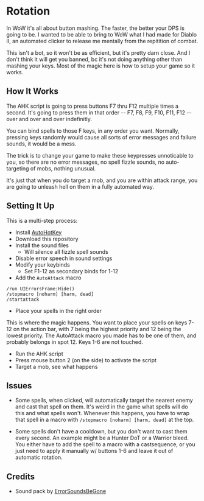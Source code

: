 # Rotation

In WoW it's all about button mashing.  The faster, the better your DPS is going to be.  I wanted to be able to bring to WoW what I had made for Diablo II, an automated clicker to release me mentally from the repitition of combat.

This isn't a bot, so it won't be as efficient, but it's pretty darn close.  And I don't think it will get you banned, bc it's not doing anything other than mashing your keys.  Most of the magic here is how to setup your game so it works.

## How It Works

The AHK script is going to press buttons F7 thru F12 multiple times a second.  It's going to press them in that order -- F7, F8, F9, F10, F11, F12 -- over and over and over indefinitly.

You can bind spells to those F keys, in any order you want.  Normally, pressing keys randomly would cause all sorts of error messages and failure sounds, it would be a mess.

The trick is to change your game to make these keypresses unnoticable to you, so there are no error messages, no spell fizzle sounds, no auto-targeting of mobs, nothing unusual.

It's just that when you do target a mob, and you are within attack range, you are going to unleash hell on them in a fully automated way.

## Setting It Up

This is a multi-step process:

- Install [AutoHotKey](http://autohotkey.com/)
- Download this repository
- Install the sound files
	- Will silence all fizzle spell sounds
- Disable error speech in sound settings
- Modify your keybinds
	- Set F1-12 as secondary binds for 1-12
- Add the ``AutoAttack`` macro

```
/run UIErrorsFrame:Hide()
/stopmacro [noharm] [harm, dead]
/startattack
```

- Place your spells in the right order

This is where the magic happens.  You want to place your spells on keys 7-12 on the action bar, with 7 being the highest priority and 12 being the lowest priority.  The AutoAttack macro you made has to be one of them, and probably belongs in spot 12.  Keys 1-6 are not touched.

- Run the AHK script
- Press mouse button 2 (on the side) to activate the script
- Target a mob, see what happens

## Issues

- Some spells, when clicked, will automatically target the nearest enemy and cast that spell on them.  It's weird in the game what spells will do this and what spells won't.  Whenever this happens, you have to wrap that spell in a macro with ``/stopmacro [noharm] [harm, dead]`` at the top.

- Some spells don't have a cooldown, but you don't want to cast them every second.  An example might be a Hunter DoT or a Warrior bleed.  You either have to add the spell to a macro with a castsequence, or you just need to apply it manually w/ buttons 1-6 and leave it out of automatic rotation.

## Credits

- Sound pack by [ErrorSoundsBeGone](https://www.curseforge.com/wow/addons/project-8021)